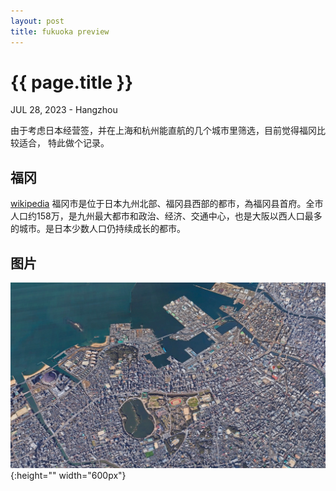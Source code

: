 ```yaml
---
layout: post
title: fukuoka preview
---
```


{{ page.title }}
================
<p class="meta">JUL 28, 2023 - Hangzhou</p>

由于考虑日本经营签，并在上海和杭州能直航的几个城市里筛选，目前觉得福冈比较适合，
特此做个记录。

## 福冈
[wikipedia](https://zh.wikipedia.org/zh-tw/%E7%A6%8F%E5%B2%A1%E5%B8%82)
福冈市是位于日本九州北部、福冈县西部的都市，為福冈县首府。全市人口约158万，是九州最大都市和政治、经济、交通中心，也是大阪以西人口最多的城市。是日本少数人口仍持续成长的都市。

## 图片
![google earch](/images/2023-07-28/fukuoka.jpg){:height="" width="600px"}